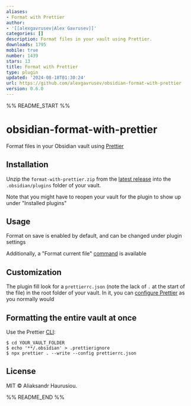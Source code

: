 ```yaml
---
aliases:
- Format with Prettier
author:
- '[[alexgavrusev|Alex Gavrusev]]'
categories: []
description: Format files in your vault using Prettier.
downloads: 1795
mobile: true
number: 1439
stars: 13
title: Format with Prettier
type: plugin
updated: '2024-08-18T01:30:24'
url: https://github.com/alexgavrusev/obsidian-format-with-prettier
version: 0.6.0
---
```


%% README_START %%

# obsidian-format-with-prettier

Format files in your Obsidian vault using [Prettier](https://prettier.io)

## Installation

Unzip the `format-with-prettier.zip` from the [latest release](https://github.com/alexgavrusev/obsidian-format-with-prettier/releases/latest) into the `.obsidian/plugins` folder of your vault.

Note that you might have to reopen your vault for the plugin to show up under "Installed plugins"

## Usage

Format on save is enabled by default, and can be changed under plugin settings

Additionally, a "Format current file" [command](https://help.obsidian.md/Plugins/Command+palette) is available

## Customization

The plugin fill look for a `prettierrc.json` (note the lack of `.` at the start of the file) in the root folder of your vault. In it, you can [configure Prettier](https://prettier.io/docs/en/configuration) as you normally would

## Formatting the entire vault at once

Use the Prettier [CLI](https://prettier.io/docs/en/cli):

```console
$ cd YOUR_VAULT_FOLDER
$ echo '**/.obsidian' > .prettierignore
$ npx prettier . --write --config prettierrc.json
```

## License

MIT © Aliaksandr Haurusiou.


%% README_END %%
